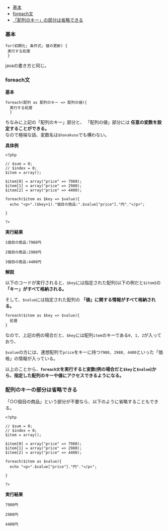 * [基本](#基本)
* [foreach文](#foreach文)
* [「配列のキー」の部分は省略できる](#配列のキーの部分は省略できる)

### 基本

    for(初期化; 条件式; 値の更新) {
     実行する処理
     }

javaの書き方と同じ。

### foreach文

**基本**

    foreach(配列 as 配列のキー => 配列の値){
      実行する処理
      }

 ちなみに上記の「配列のキー」部分と、 「配列の値」部分には **任意の変数を設定することができる。**  
 なので極端な話、変数名は`$hanakuso`でも構わない。

**具体例**

```
<?php

// $sum = 0;
// $index = 0;
$item = array();

$item[0] = array("price" => 7980);
$item[1] = array("price" => 2980);
$item[2] = array("price" => 4400);

foreach($item as $key => $value){
  echo "<p>".($key+1)."個目の商品:".$value["price"]."円"."</p>";
  
}

?>
```

**実行結果**

```
1個目の商品:7980円

2個目の商品:2980円

3個目の商品:4400円
```

**解説**

以下のコードが実行されると、`$key`には指定された配列(以下の例だと`$item`)の **「キー」がすべて格納される。**

そして、`$value`には指定された配列の **「値」に関する情報がすべて格納される。**
```
foreach($item as $key => $value){
  処理  
}
```

なので、上記の例の場合だと、`$key`には配列`item`のキーである`0, 1, 2`が入っており、

`$value`の方には、連想配列で`price`をキーに持つ`7980, 2980, 4400`といった「価格」の情報が入っている。

以上のことから、**`foreach文`を実行すると変数(例の場合だと`$key`と`$value`)から、指定した配列のキーや値にアクセスできるようになる。**

### 配列のキーの部分は省略できる

「○○個目の商品」という部分が不要なら、以下のように省略することもできる。

```
<?php

// $sum = 0;
// $index = 0;
$item = array();

$item[0] = array("price" => 7980);
$item[1] = array("price" => 2980);
$item[2] = array("price" => 4400);

foreach($item as $value){
  echo "<p>".$value["price"]."円"."</p>";
  
}

?>
```

**実行結果**

```
7980円

2980円

4400円
```

